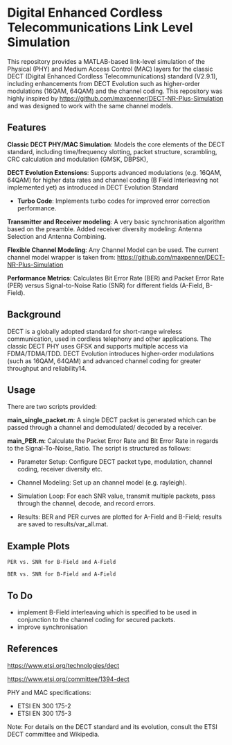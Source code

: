 # Digital Enhanced Cordless Telecommunications Link Level Simulation

This repository provides a MATLAB-based link-level simulation of the Physical (PHY) and Medium Access Control (MAC) layers for the classic DECT (Digital Enhanced Cordless Telecommunications) standard (V2.9.1), including enhancements from DECT Evolution such as higher-order modulations (16QAM, 64QAM) and the channel coding.
This repository was highly inspired by https://github.com/maxpenner/DECT-NR-Plus-Simulation and was designed to work with the same channel models.

## Features

**Classic DECT PHY/MAC Simulation**: Models the core elements of the DECT standard, including time/frequency slotting, packet structure, scrambling, CRC calculation and modulation (GMSK, DBPSK),

**DECT Evolution Extensions**: Supports advanced modulations (e.g. 16QAM, 64QAM) for higher data rates and channel coding (B Field Interleaving not implemented yet) as introduced in DECT Evolution Standard

- **Turbo Code**: Implements turbo codes for improved error correction performance.

**Transmitter and Receiver modeling**: A very basic synchronisation algorithm based on the preamble. Added receiver diversity modeling: Antenna Selection and Antenna Combining.

**Flexible Channel Modeling**: Any Channel Model can be used. The current channel model wrapper is taken from: https://github.com/maxpenner/DECT-NR-Plus-Simulation 

**Performance Metrics**: Calculates Bit Error Rate (BER) and Packet Error Rate (PER) versus Signal-to-Noise Ratio (SNR) for different fields (A-Field, B-Field).

## Background

DECT is a globally adopted standard for short-range wireless communication, used in cordless telephony and other applications. The classic DECT PHY uses GFSK and supports multiple access via FDMA/TDMA/TDD. DECT Evolution introduces higher-order modulations (such as 16QAM, 64QAM) and advanced channel coding for greater throughput and reliability14.

## Usage

There are two scripts provided:

**main_single_packet.m**: A single DECT packet is generated which can be passed through a channel and demodulated/ decoded by a receiver.

**main_PER.m**: Calculate the Packet Error Rate and Bit Error Rate in regards to the Signal-To-Noise_Ratio. The script is structured as follows:

- Parameter Setup: Configure DECT packet type, modulation, channel coding, receiver diversity etc.

- Channel Modeling: Set up an channel model (e.g. rayleigh).

- Simulation Loop: For each SNR value, transmit multiple packets, pass through the channel, decode, and record errors.

- Results: BER and PER curves are plotted for A-Field and B-Field; results are saved to results/var_all.mat.

## Example Plots

    PER vs. SNR for B-Field and A-Field

    BER vs. SNR for B-Field and A-Field

## To Do
- implement B-Field interleaving which is specified to be used in conjunction to the channel coding for secured packets.
- improve synchronisation

## References

https://www.etsi.org/technologies/dect

https://www.etsi.org/committee/1394-dect

PHY and MAC specifications:
- ETSI EN 300 175-2
- ETSI EN 300 175-3


Note: For details on the DECT standard and its evolution, consult the ETSI DECT committee and Wikipedia.